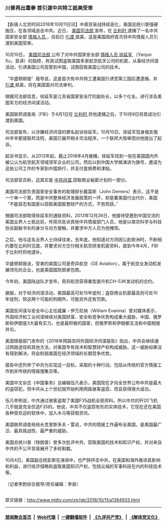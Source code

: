 ### 川普再出重拳 首引渡中共特工抵美受审
------------------------

<div class="wysiwyg">
 【新唐人北京时间2018年10月11日讯】中美贸易战持续恶化，美国总统川普强硬施压，在各领域追击中共。近日，
 <a href="http://www.ntdtv.com/xtr/gb/articlelistbytag_美国司法部.html" target="_blank">
  美国司法部
 </a>
 宣布，在
 <a href="http://www.ntdtv.com/xtr/gb/articlelistbytag_比利时.html" target="_blank">
  比利时
 </a>
 逮捕了一名中共国家安全部
 <a href="http://www.ntdtv.com/xtr/gb/articlelistbytag_情报人员.html" target="_blank">
  情报人员
 </a>
 ，目前已
 <a href="http://www.ntdtv.com/xtr/gb/articlelistbytag_引渡.html" target="_blank">
  引渡
 </a>
 抵美，这是美国政府首次将中共情报人员引渡到美国受审。
 <br/>
 <br/>
 10月10日，
 <a href="http://www.ntdtv.com/xtr/gb/articlelistbytag_美国司法部.html" target="_blank">
  美国司法部
 </a>
 公布了对中共国家安全部
 <a href="http://www.ntdtv.com/xtr/gb/articlelistbytag_情报人员.html" target="_blank">
  情报人员
 </a>
 <a href="http://www.ntdtv.com/xtr/gb/articlelistbytag_徐延军.html" target="_blank">
  徐延军
 </a>
 （Yanjun Xu，音译）的指控，称其试图盗取美国多家航空航天公司的机密，从事经济间谍活动，引诱美国公司高管到中国，试图窃取美国公司的技术。
 <br/>
 <br/>
 〝华盛顿邮报〞报导说，这是首次有中共特工遭美国引诱至第三国后遭逮捕，并
 <a href="http://www.ntdtv.com/xtr/gb/articlelistbytag_引渡.html" target="_blank">
  引渡
 </a>
 抵美，将在美国面对司法审判。
 <br/>
 <br/>
 根据司法部信息，徐延军是江苏省国家安全厅的副处长，以多个化名，进行涉及美国军方的经济间谍活动。
 <br/>
 <br/>
 美国联邦调查局（FBI）于4月1日在
 <a href="http://www.ntdtv.com/xtr/gb/articlelistbytag_比利时.html" target="_blank">
  比利时
 </a>
 将他逮捕之后，于10月9日将其成功引渡到美国。
 <br/>
 <br/>
 司法部宣布，以涉嫌经济间谍的罪名起诉徐延军。10月10日，徐延军现身俄亥俄州辛辛那提联邦法院，美国已展开相关司法程序，一个联邦大陪审团对他提出了起诉。
 <br/>
 <br/>
 起诉书显示，从2013年起，截止2018年4月被捕，徐延军找到一些在美国国内外被公认为航空航天领域领军企业的公司，然后以到中国大学做演讲为旗号，邀请为这些公司工作的专家到中国旅行，并支付差旅费和津贴。
 <br/>
 <br/>
 司法部官员称，这其实是
 <a href="http://www.ntdtv.com/xtr/gb/articlelistbytag_中共间谍.html" target="_blank">
  中共间谍
 </a>
 窃取商业秘密计划的一部分。
 <br/>
 <br/>
 美国司法部负责国家安全事务的助理部长戴莫斯（John Demers）表示，这不是一个单一个案，而是中共整体经济发展政策的一环，却是要美国付出代价，美国〝不能容忍有国家以窃取美国智慧财产的方式，不劳而获。〞
 <br/>
 <br/>
 根据司法部取得徐延军的通联资料，2013年12月26日，他接待受邀到中国交流的美国业界人士抵达前，传简讯告诉其他中共情报部门人员，他是以南京科学与科技协会副秘书长的身分与对方接触，并要求中方人员为他掩饰。
 <br/>
 <br/>
 之后，他与这名业界人士持续往来，去年底，他知道对方将因公赴欧洲时，不断相约要在比利时见面，并要求对方交付相关航空研发机密资料，直到今年4月，FBI于比利时将他逮补。
 <br/>
 <br/>
 华盛顿邮报说，受害的美国公司是奇异航空（GE Aviation），属于航空业发动机发展领先的企业，也是美国国防部承包商。
 <br/>
 <br/>
 今年初，美国陆战队才宣布，奇异航空获得重型直升机CH-53K发动机的合约。
 <br/>
 <br/>
 据报，对于经济间谍活动，美国最高可处15年徒刑；盗窃商业机密最高则可处10年徒刑，除这两个可能的刑期外，可能另外还有罚款。
 <br/>
 <br/>
 美国反间谍与安全中心主任威廉・伊万尼纳（William Evanina）曾对媒体表示，外国经济和工业间谍继续对美国财富、安全和竞争优势构成重大威胁，中国、俄罗斯和伊朗是3大最有实力、也是最积极的国家，但俄罗斯和伊朗都无法和中国相提并论。
 <br/>
 <br/>
 美国情报部门发布的《2018年网路空间外国经济间谍报告》指出，中共会继续通过网路途径和其他方法，对美国专有技术和智慧财产权构成威胁。这一威胁如果没有得到解决，将会削弱美国在经济领域的长期竞争优势。
 <br/>
 <br/>
 报告中还列举了中共为实现这一目标，采取的十种行动，包括从传统的官方情报工作到非传统的情报搜集员等。
 <br/>
 <br/>
 美国中文杂志《中国事务》总编辑伍凡表示，美国现在才向全世界公布中共是最大的盗窃犯，但中共从上个世纪就开始利用网路骇客盗窃，而且获得很大成功。
 <br/>
 <br/>
 伍凡举例说，中共通过骇客盗取了美国F35战机全部资料。所以中共的歼20飞机几乎就是完全仿造F35的。他说，中共不仅盗窃有形的实体技术，它现在还在美国各种受欢迎的软体中，加入木马等获取资讯。
 <br/>
 <br/>
 美国联邦调查局局长克里斯多夫・雷说，中共的情报工作遍布全美国，是美国最广泛、最具挑战性、最严重的威胁。
 <br/>
 <br/>
 美国总统川普（特朗普）曾多次批评中共，窃取美国的技术和知识产权，并对来自中共的不公平贸易展开了多轮制裁。
 <br/>
 <br/>
 10月4日，美国副总统彭斯在演讲中，也严辞抨击中共，在美国和海外推进其影响和利益，进行经济侵略和盗取美国知识产权，包括尖端的军事科技在内的科技技术等。
 <br/>
 <br/>
 （记者李韵综合报导/责任编辑：李泉）
</div>

<br/>原文链接：http://www.ntdtv.com/xtr/gb/2018/10/11/a1394933.html


------------------------
#### [禁闻聚合首页](https://github.com/gfw-breaker/banned-news/blob/master/README.md) &nbsp;|&nbsp; [Web代理](https://github.com/gfw-breaker/open-proxy/blob/master/README.md) &nbsp;|&nbsp; [一键翻墙软件](https://github.com/gfw-breaker/nogfw/blob/master/README.md) &nbsp;|&nbsp; [《九评共产党》](https://github.com/gfw-breaker/9ping.md/blob/master/README.md#九评之一评共产党是什么) &nbsp;|&nbsp; [《解体党文化》](https://github.com/gfw-breaker/jtdwh.md/blob/master/README.md#绪论)
